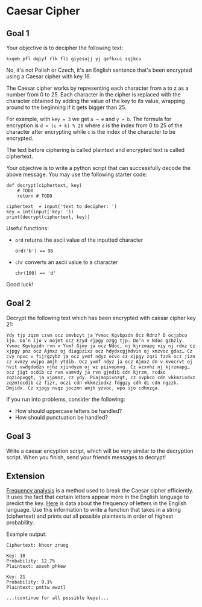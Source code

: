 # Caesar Cipher
## Goal 1

Your objective is to decipher the following text:

    kxqeb pfl dqiyf rlk fli giyesujj yj qefkxui sqjkcu

No, it's not Polish or Czech, it's an English sentence that's been encrypted using a Caesar cipher with key 16.

The Caesar cipher works by representing each character from a to z as a number from 0 to 25. 
Each character in the cipher is replaced with the character obtained by adding the value of the key to its value, wrapping around to the beginning if it gets bigger than 25.

For example, with `key = 3` we get `a → e` and `y → b`. The formula for encryption is `d = (c + k) % 26` where `d` is the index from 0 to 25 of the character after encrypting while `c` is the index of the character to be encrypted.

The text before ciphering is called plaintext and encrypted text is called ciphertext.

Your objective is to write a python script that can successfully decode the above message. You may use the following starter code:

    def decrypt(ciphertext, key)
        # TODO
        return # TODO

    ciphertext  = input('text to decipher: ')
    key = int(input('key: '))
    print(decrypt(ciphertext, key))

Useful functions:

* `ord` returns the ascii value of the inputted character

  `ord('b') == 98`
* `chr` converts an ascii value to a character

  `chr(100) == 'd'`

Good luck!

## Goal 2

Decrypt the following text which has been encrypted with caesar cipher key 21:

    Ydy tjp zqzm czvm ocz omvbzyt ja Yvmoc Kgvbpzdn Ocz Rdnz? D ocjpbco ijo. Do’n ijo v nojmt ocz Ezyd rjpgy ozgg tjp. Do’n v Ndoc gzbziy. Yvmoc Kgvbpzdn rvn v Yvmf Gjmy ja ocz Ndoc, nj kjrzmapg viy nj rdnz cz xjpgy pnz ocz Ajmxz oj diagpzixz ocz hdydxcgjmdvin oj xmzvoz gdaz… Cz cvy npxc v fijrgzybz ja ocz yvmf ndyz ocvo cz xjpgy zqzi fzzk ocz jizn cz xvmzy vwjpo amjh ytdib. Ocz yvmf ndyz ja ocz Ajmxz dn v kvocrvt oj hvit vwdgdodzn njhz xjindyzm oj wz piivopmvg. Cz wzxvhz nj kjrzmapg… ocz jigt ocdib cz rvn vamvdy ja rvn gjndib cdn kjrzm, rcdxc zqziopvggt, ja xjpmnz, cz ydy. Piajmopivozgt, cz ovpbco cdn vkkmziodxz zqzmtocdib cz fizr, oczi cdn vkkmziodxz fdggzy cdh di cdn ngzzk. Dmjidx. Cz xjpgy nvqz joczmn amjh yzvoc, wpo ijo cdhnzga.

If you run into problems, consider the following:

* How should uppercase letters be handled?
* How should punctuation be handled?

## Goal 3

Write a caesar encyption script, which will be very similar to the decryption script. When you finish, send your friends messages to decrypt!

## Extension

[Frequency analysis](https://learncryptography.com/attack-vectors/frequency-analysis) is a method used to break the Caesar cipher efficiently. It uses the fact that certain letters appear more in the English language to predict the key. [Here](http://www.oxfordmathcenter.com/drupal7/node/353) is data about the frequency of letters
in the English language. Use this information to write a function that takes in a string (ciphertext) and prints out all possible plaintexts in order of highest probability.

Example output:

    Ciphertext: khoor zruog

    Key: 10
    Probability: 12.7%
    Plaintext: axeeh phkew
    
    Key: 21
    Probability: 9.1%
    Plaintext: pmttw ewztl
    
    ...(continue for all possible keys)...
